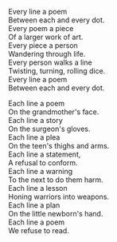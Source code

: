 Every line a poem  
Between each and every dot.  
Every poem a piece  
Of a larger work of art.  
Every piece a person  
Wandering through life.  
Every person walks a line  
Twisting, turning, rolling dice.  
Every line a poem  
Between each and every dot.  

Each line a poem  
On the grandmother's face.  
Each line a story  
On the surgeon's gloves.  
Each line a plea  
On the teen's thighs and arms.  
Each line a statement,  
A refusal to conform.  
Each line a warning  
To the next to do them harm.  
Each line a lesson  
Honing warriors into weapons.  
Each line a plan  
On the little newborn's hand.  
Each line a poem  
We refuse to read.
